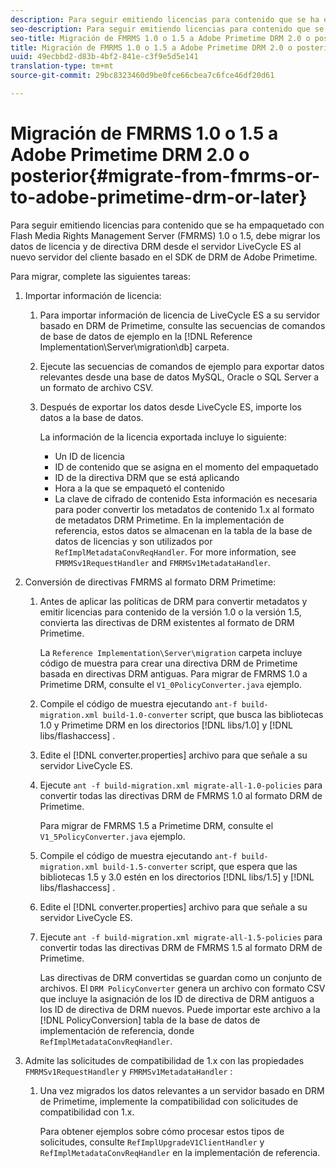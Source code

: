 ```yaml
---
description: Para seguir emitiendo licencias para contenido que se ha empaquetado con Flash Media Rights Management Server (FMRMS) 1.0 o 1.5, debe migrar los datos de licencia y de directiva DRM desde el servidor LiveCycle ES al nuevo servidor del cliente basado en el SDK de DRM de Adobe Primetime.
seo-description: Para seguir emitiendo licencias para contenido que se ha empaquetado con Flash Media Rights Management Server (FMRMS) 1.0 o 1.5, debe migrar los datos de licencia y de directiva DRM desde el servidor LiveCycle ES al nuevo servidor del cliente basado en el SDK de DRM de Adobe Primetime.
seo-title: Migración de FMRMS 1.0 o 1.5 a Adobe Primetime DRM 2.0 o posterior
title: Migración de FMRMS 1.0 o 1.5 a Adobe Primetime DRM 2.0 o posterior
uuid: 49ecbbd2-d83b-4bf2-841e-c3f9e5d5e141
translation-type: tm+mt
source-git-commit: 29bc8323460d9be0fce66cbea7c6fce46df20d61

---
```



# Migración de FMRMS 1.0 o 1.5 a Adobe Primetime DRM 2.0 o posterior{#migrate-from-fmrms-or-to-adobe-primetime-drm-or-later}

Para seguir emitiendo licencias para contenido que se ha empaquetado con Flash Media Rights Management Server (FMRMS) 1.0 o 1.5, debe migrar los datos de licencia y de directiva DRM desde el servidor LiveCycle ES al nuevo servidor del cliente basado en el SDK de DRM de Adobe Primetime.

Para migrar, complete las siguientes tareas:

1. Importar información de licencia:

   1. Para importar información de licencia de LiveCycle ES a su servidor basado en DRM de Primetime, consulte las secuencias de comandos de base de datos de ejemplo en la [!DNL Reference Implementation\Server\migration\db] carpeta.
   1. Ejecute las secuencias de comandos de ejemplo para exportar datos relevantes desde una base de datos MySQL, Oracle o SQL Server a un formato de archivo CSV.
   1. Después de exportar los datos desde LiveCycle ES, importe los datos a la base de datos.

      La información de la licencia exportada incluye lo siguiente:

      * Un ID de licencia
      * ID de contenido que se asigna en el momento del empaquetado
      * ID de la directiva DRM que se está aplicando
      * Hora a la que se empaquetó el contenido
      * La clave de cifrado de contenido
      Esta información es necesaria para poder convertir los metadatos de contenido 1.x al formato de metadatos DRM Primetime. En la implementación de referencia, estos datos se almacenan en la tabla de la base de datos de licencias y son utilizados por `RefImplMetadataConvReqHandler`. For more information, see `FMRMSv1RequestHandler` and `FMRMSv1MetadataHandler`.


1. Conversión de directivas FMRMS al formato DRM Primetime:

   1. Antes de aplicar las políticas de DRM para convertir metadatos y emitir licencias para contenido de la versión 1.0 o la versión 1.5, convierta las directivas de DRM existentes al formato de DRM Primetime.

      La `Reference Implementation\Server\migration` carpeta incluye código de muestra para crear una directiva DRM de Primetime basada en directivas DRM antiguas. Para migrar de FMRMS 1.0 a Primetime DRM, consulte el `V1_0PolicyConverter.java` ejemplo.
   1. Compile el código de muestra ejecutando `ant-f build-migration.xml build-1.0-converter` script, que busca las bibliotecas 1.0 y Primetime DRM en los directorios [!DNL libs/1.0] y [!DNL libs/flashaccess] .

   1. Edite el [!DNL converter.properties] archivo para que señale a su servidor LiveCycle ES.
   1. Ejecute `ant -f build-migration.xml migrate-all-1.0-policies` para convertir todas las directivas DRM de FMRMS 1.0 al formato DRM de Primetime.

      Para migrar de FMRMS 1.5 a Primetime DRM, consulte el `V1_5PolicyConverter.java` ejemplo.

   1. Compile el código de muestra ejecutando `ant-f build-migration.xml build-1.5-converter` script, que espera que las bibliotecas 1.5 y 3.0 estén en los directorios [!DNL libs/1.5] y [!DNL libs/flashaccess] .

   1. Edite el [!DNL converter.properties] archivo para que señale a su servidor LiveCycle ES.
   1. Ejecute `ant -f build-migration.xml migrate-all-1.5-policies` para convertir todas las directivas DRM de FMRMS 1.5 al formato DRM de Primetime.

      Las directivas de DRM convertidas se guardan como un conjunto de archivos. El `DRM PolicyConverter` genera un archivo con formato CSV que incluye la asignación de los ID de directiva de DRM antiguos a los ID de directiva de DRM nuevos. Puede importar este archivo a la [!DNL PolicyConversion] tabla de la base de datos de implementación de referencia, donde `RefImplMetadataConvReqHandler`.

1. Admite las solicitudes de compatibilidad de 1.x con las propiedades `FMRMSv1RequestHandler` y `FMRMSv1MetadataHandler` :

   1. Una vez migrados los datos relevantes a un servidor basado en DRM de Primetime, implemente la compatibilidad con solicitudes de compatibilidad con 1.x.

      Para obtener ejemplos sobre cómo procesar estos tipos de solicitudes, consulte `RefImplUpgradeV1ClientHandler` y `RefImplMetadataConvReqHandler` en la implementación de referencia.

